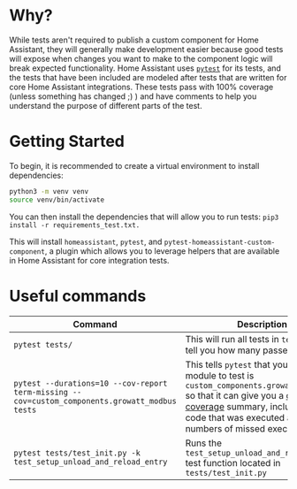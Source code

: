 # Why?

While tests aren't required to publish a custom component for Home Assistant, they will generally make development easier because good tests will expose when changes you want to make to the component logic will break expected functionality. Home Assistant uses [`pytest`](https://docs.pytest.org/en/latest/) for its tests, and the tests that have been included are modeled after tests that are written for core Home Assistant integrations. These tests pass with 100% coverage (unless something has changed ;) ) and have comments to help you understand the purpose of different parts of the test.

# Getting Started

To begin, it is recommended to create a virtual environment to install dependencies:
```bash
python3 -m venv venv
source venv/bin/activate
```

You can then install the dependencies that will allow you to run tests:
`pip3 install -r requirements_test.txt.`

This will install `homeassistant`, `pytest`, and `pytest-homeassistant-custom-component`, a plugin which allows you to leverage helpers that are available in Home Assistant for core integration tests.

# Useful commands

Command | Description
------- | -----------
`pytest tests/` | This will run all tests in `tests/` and tell you how many passed/failed
`pytest --durations=10 --cov-report term-missing --cov=custom_components.growatt_modbus tests` | This tells `pytest` that your target module to test is `custom_components.growatt_modbus` so that it can give you a [code coverage](https://en.wikipedia.org/wiki/Code_coverage) summary, including % of code that was executed and the line numbers of missed executions.
`pytest tests/test_init.py -k test_setup_unload_and_reload_entry` | Runs the `test_setup_unload_and_reload_entry` test function located in `tests/test_init.py`
